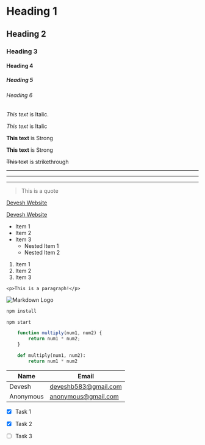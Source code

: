 <!-- Headings -->
# Heading 1
## Heading 2
### Heading 3
#### Heading 4
##### Heading 5
###### Heading 6

<!-- Italics -->
*This text* is Italic.

_This text_ is Italic

<!-- Strong -->
**This text** is Strong

__This text__ is Strong

<!-- Strike through -->
~~This text~~ is strikethrough

<!-- Horizontal Rule -->
---
---
---

<!-- Blockquote -->
> This is a quote

<!-- Links -->
[Devesh Website](https://deveshb.co "Website")

<a href="https://deveshb.co" alt="Portfolio" target="_blank">Devesh Website</a>

<!-- UL -->
* Item 1
* Item 2
* Item 3
    * Nested Item 1
    * Nested Item 2


<!-- OL -->
1. Item 1
1. Item 2
1. Item 3

<!-- Inline Code Block -->
`<p>This is a paragraph!</p>`

<!-- Images -->
![Markdown Logo](https://markdown-here.com/img/icon256.png)


<!-- GitHub Markdown -->

<!-- Code Blocks -->
```bash
npm install

npm start
```

```javascript
    function multiply(num1, num2) {
        return num1 * num2;
    }
```

```python
    def multiply(num1, num2):
        return num1 * num2
```

<!-- Tables -->

| Name      | Email                |
| -------   | -------------------- |
| Devesh    | deveshb583@gmail.com |
| Anonymous | anonymous@gmail.com  |

<!-- Task List -->

* [x] Task 1
* [x] Task 2
* [ ] Task 3


